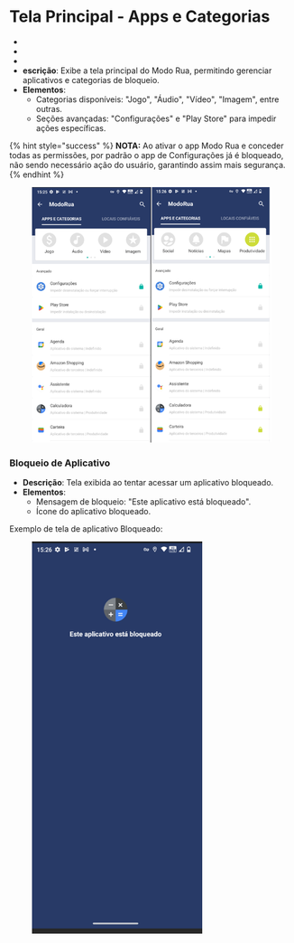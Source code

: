 # Tela Principal - Apps e Categorias

*
*
*
* **escrição**: Exibe a tela principal do Modo Rua, permitindo gerenciar aplicativos e categorias de bloqueio.
* **Elementos**:
  * Categorias disponíveis: "Jogo", "Áudio", "Vídeo", "Imagem", entre outras.
  * Seções avançadas: "Configurações" e "Play Store" para impedir ações específicas.

{% hint style="success" %}
**NOTA:** Ao ativar o app Modo Rua e conceder todas as permissões, por padrão o app de Configurações já é bloqueado, não sendo necessário ação do usuário, garantindo assim mais segurança.
{% endhint %}

<figure><img src="../../.gitbook/assets/image (23).png" alt="" width="494"><figcaption></figcaption></figure>



### Bloqueio de Aplicativo

* **Descrição**: Tela exibida ao tentar acessar um aplicativo bloqueado.
* **Elementos**:
  * Mensagem de bloqueio: "Este aplicativo está bloqueado".
  * Ícone do aplicativo bloqueado.

Exemplo de tela de aplicativo Bloqueado:

<figure><img src="../../.gitbook/assets/image (24).png" alt="" width="302"><figcaption></figcaption></figure>
